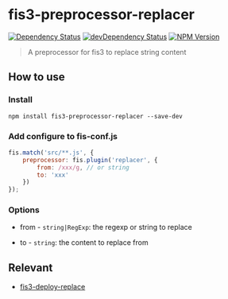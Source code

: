 fis3-preprocessor-replacer
======
[![Dependency Status](https://david-dm.org/wuhy/fis3-preprocessor-replacer.svg)](https://david-dm.org/wuhy/fis3-preprocessor-replacer) [![devDependency Status](https://david-dm.org/wuhy/fis3-preprocessor-replacer/dev-status.svg)](https://david-dm.org/wuhy/fis3-preprocessor-replacer#info=devDependencies) [![NPM Version](https://img.shields.io/npm/v/fis3-preprocessor-replacer.svg?style=flat)](https://npmjs.org/package/fis3-preprocessor-replacer)

> A preprocessor for fis3 to replace string content

## How to use

### Install

```shell
npm install fis3-preprocessor-replacer --save-dev
```

### Add configure to fis-conf.js

```js
fis.match('src/**.js', {
    preprocessor: fis.plugin('replacer', {
        from: /xxx/g, // or string
        to: 'xxx'
    })
});
```

### Options

* from - `string|RegExp`: the regexp or string to replace

* to - `string`: the content to replace from

## Relevant

* [fis3-deploy-replace](https://github.com/fex-team/fis3-deploy-replace)
